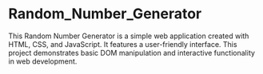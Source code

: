 # Random_Number_Generator

This Random Number Generator is a simple web application created with HTML, CSS, and JavaScript. It
                            features a user-friendly interface. This project demonstrates basic DOM manipulation
                            and interactive functionality in web development.
